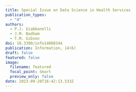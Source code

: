 ```yaml
---
title: Special Issue on Data Science in Health Services
publication_types:
  - "4"
authors:
  - P.J. Giabbanelli
  - J.M. Badham
  - T.M. Gibson
doi: 10.3390/info14060344
publication: Information, 14(6)
draft: false
featured: false
image:
  filename: featured
  focal_point: Smart
  preview_only: false
date: 2023-09-28T16:42:13.533Z
---
```

